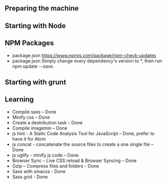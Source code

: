## Preparing the machine

## Starting with Node

## NPM Packages
- package.json https://www.npmjs.com/package/npm-check-updates
- package.json Simply change every dependency's version to *, then run npm update --save.

## Starting with grunt

## Learning
- Compile sass – Done
- Minify css – Done
- Create a destribution task – Done
- Compile imagemin – Done
- js hint - A Static Code Analysis Tool for JavaScript – Done, prefer to have it for Atom
- js concat - concatenate the source files to create a one single file – Done
- js uglify - minify js code – Done
- Browser Sync – Live CSS reload &amp; Browser Syncing – Done
- Gzip – Compress files and folders - Done
- Sass with smacss - Done
- Sass grid - Done
